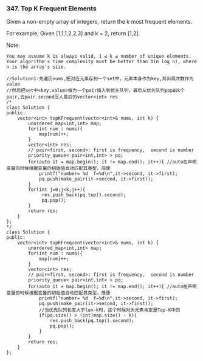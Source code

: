### 347. Top K Frequent Elements

Given a non-empty array of integers, return the k most frequent elements.

For example,
Given [1,1,1,2,2,3] and k = 2, return [1,2].

Note:

    You may assume k is always valid, 1 ≤ k ≤ number of unique elements.
    Your algorithm's time complexity must be better than O(n log n), where n is the array's size.
    
    
    
    
```
//Solution1:先遍历nums,把对应元素存到一个set中，元素本身作为key,其出现次数作为value
//然后把set中<key,value>做为一个pair插入到优先队列，最后从优先队列pop前k个pair,去pair.second压人最后的vector<int> res
/*
class Solution {
public:
    vector<int> topKFrequent(vector<int>& nums, int k) {
        unordered_map<int,int> map;
        for(int num : nums){
            map[num]++;
        }
        vector<int> res;
        // pair<first, second>: first is frequency,  second is number
        priority_queue< pair<int,int> > pq; 
        for(auto it = map.begin(); it != map.end(); it++){ //auto在声明变量的时候根据变量的初始值自动匹配其类型，简便
            printf("number= %d  f=%d\n",it->second, it->first);
            pq.push(make_pair(it->second, it->first));
        }
        for(int j=0;j<k;j++){
             res.push_back(pq.top().second);
             pq.pop();
        }
        return res;
    }
};
*/
class Solution {
public:
    vector<int> topKFrequent(vector<int>& nums, int k) {
        unordered_map<int,int> map;
        for(int num : nums){
            map[num]++;
        }
        vector<int> res;
        // pair<first, second>: first is frequency,  second is number
        priority_queue< pair<int,int> > pq; 
        for(auto it = map.begin(); it != map.end(); it++){ //auto在声明变量的时候根据变量的初始值自动匹配其类型，简便
            printf("number= %d  f=%d\n",it->second, it->first);
            pq.push(make_pair(it->second, it->first));
            //当优先队列长度大于len-k时，这个时候对头元素肯定是Top-K中的
            if(pq.size() > (int)map.size() - k){
                res.push_back(pq.top().second);
                pq.pop();
            }
        }
        return res;
    }
};
```
